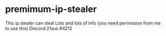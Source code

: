 # premimum-ip-stealer
This ip stealer can steal Lots and lots of info (you need permission from me to use this)
Discord:21sus #4212
